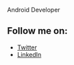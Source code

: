 Android Developer

## Follow me on:

- [Twitter](https://twitter.com/tumiOnIt)
- [LinkedIn](www.linkedin.com/oluwatumininu-ojo)
